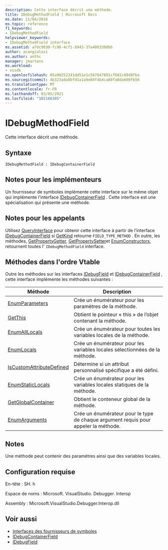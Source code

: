 ```yaml
---
description: Cette interface décrit une méthode.
title: IDebugMethodField | Microsoft Docs
ms.date: 11/04/2016
ms.topic: reference
f1_keywords:
- IDebugMethodField
helpviewer_keywords:
- IDebugMethodField interface
ms.assetid: a7dc9030-fc98-4cf1-b943-37a4003300b6
author: acangialosi
ms.author: anthc
manager: jmartens
ms.workload:
- vssdk
ms.openlocfilehash: 05a90252241dd51e1c567847891cf681c88d8fba
ms.sourcegitcommit: 4b323a8a8bfd1a1a9e84f4b4ca88fa8da690f656
ms.translationtype: MT
ms.contentlocale: fr-FR
ms.lasthandoff: 03/05/2021
ms.locfileid: "102166305"
---
```

# <a name="idebugmethodfield"></a>IDebugMethodField
Cette interface décrit une méthode.

## <a name="syntax"></a>Syntaxe

```
IDebugMethodField : IDebugContainerField
```

## <a name="notes-for-implementers"></a>Notes pour les implémenteurs
 Un fournisseur de symboles implémente cette interface sur le même objet qui implémente l’interface [IDebugContainerField](../../../extensibility/debugger/reference/idebugcontainerfield.md) . Cette interface est une spécialisation qui présente une méthode.

## <a name="notes-for-callers"></a>Notes pour les appelants
 Utilisez [QueryInterface](/cpp/atl/queryinterface) pour obtenir cette interface à partir de l’interface [IDebugContainerField](../../../extensibility/debugger/reference/idebugcontainerfield.md) si [GetKind](../../../extensibility/debugger/reference/idebugfield-getkind.md) retourne `FIELD_TYPE_METHOD` . En outre, les méthodes, [GetPropertyGetter](../../../extensibility/debugger/reference/idebugpropertyfield-getpropertygetter.md), [GetPropertySetter](../../../extensibility/debugger/reference/idebugpropertyfield-getpropertysetter.md)et [EnumConstructors](../../../extensibility/debugger/reference/idebugclassfield-enumconstructors.md), retournent toutes l' `IDebugMethodField` interface.

## <a name="methods-in-vtable-order"></a>Méthodes dans l'ordre Vtable
 Outre les méthodes sur les interfaces [IDebugField](../../../extensibility/debugger/reference/idebugfield.md) et [IDebugContainerField](../../../extensibility/debugger/reference/idebugcontainerfield.md) , cette interface implémente les méthodes suivantes :

|Méthode|Description|
|------------|-----------------|
|[EnumParameters](../../../extensibility/debugger/reference/idebugmethodfield-enumparameters.md)|Crée un énumérateur pour les paramètres de la méthode.|
|[GetThis](../../../extensibility/debugger/reference/idebugmethodfield-getthis.md)|Obtient le pointeur « this » de l’objet contenant la méthode.|
|[EnumAllLocals](../../../extensibility/debugger/reference/idebugmethodfield-enumalllocals.md)|Crée un énumérateur pour toutes les variables locales de la méthode.|
|[EnumLocals](../../../extensibility/debugger/reference/idebugmethodfield-enumlocals.md)|Crée un énumérateur pour les variables locales sélectionnées de la méthode.|
|[IsCustomAttributeDefined](../../../extensibility/debugger/reference/idebugmethodfield-iscustomattributedefined.md)|Détermine si un attribut personnalisé spécifique a été défini.|
|[EnumStaticLocals](../../../extensibility/debugger/reference/idebugmethodfield-enumstaticlocals.md)|Crée un énumérateur pour les variables locales statiques de la méthode.|
|[GetGlobalContainer](../../../extensibility/debugger/reference/idebugmethodfield-getglobalcontainer.md)|Obtient le conteneur global de la méthode.|
|[EnumArguments](../../../extensibility/debugger/reference/idebugmethodfield-enumarguments.md)|Crée un énumérateur pour le type de chaque argument requis pour appeler la méthode.|

## <a name="remarks"></a>Notes
 Une méthode peut contenir des paramètres ainsi que des variables locales.

## <a name="requirements"></a>Configuration requise
 En-tête : SH. h

 Espace de noms : Microsoft. VisualStudio. Debugger. Interop

 Assembly : Microsoft.VisualStudio.Debugger.Interop.dll

## <a name="see-also"></a>Voir aussi
- [Interfaces des fournisseurs de symboles](../../../extensibility/debugger/reference/symbol-provider-interfaces.md)
- [IDebugContainerField](../../../extensibility/debugger/reference/idebugcontainerfield.md)
- [IDebugField](../../../extensibility/debugger/reference/idebugfield.md)
